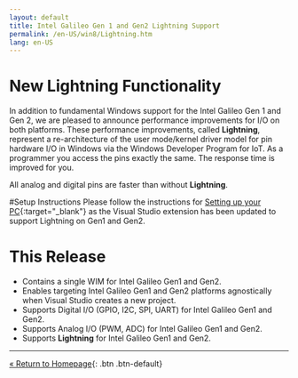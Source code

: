 ```yaml
---
layout: default
title: Intel Galileo Gen 1 and Gen2 Lightning Support
permalink: /en-US/win8/Lightning.htm
lang: en-US
---
```


# New Lightning Functionality
In addition to fundamental Windows support for the Intel Galileo Gen 1 and Gen 2, we are pleased to announce performance improvements for I/O on both platforms.
These performance improvements, called **Lightning**, represent a re-architecture of the user mode/kernel driver model for pin hardware I/O in Windows via the Windows Developer Program for IoT.
As a programmer you access the pins exactly the same. The response time is improved for you.

All analog and digital pins are faster than without **Lightning**.

#Setup Instructions
Please follow the instructions for [Setting up your PC](SetupPC.htm){:target="_blank"} as the Visual Studio extension has been updated to support Lightning on Gen1 and Gen2.

# This Release
* Contains a single WIM for Intel Galileo Gen1 and Gen2.
* Enables targeting Intel Galileo Gen1 and Gen2 platforms agnostically when Visual Studio creates a new project.
* Supports Digital I/O (GPIO, I2C, SPI, UART) for Intel Galileo Gen1 and Gen2.
* Supports Analog I/O (PWM, ADC) for Intel Galileo Gen1 and Gen2.
* Supports **Lightning** for Intel Galileo Gen1 and Gen2.

---
[&laquo; Return to Homepage]({{site.baseurl}}/{{page.lang}}/index.htm){: .btn .btn-default}
